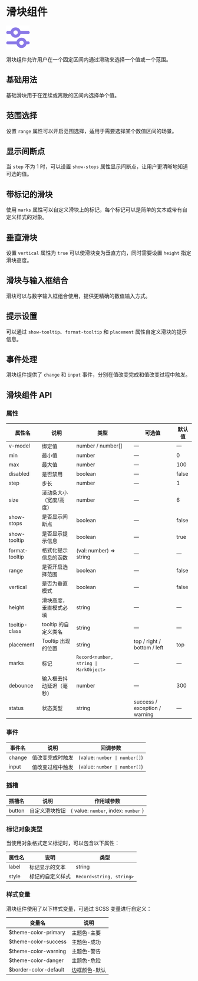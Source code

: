 <script setup lang="ts">
import sliderBasic from '../examples/slider/basic.vue'
import sliderRange from '../examples/slider/range.vue'
import sliderStops from '../examples/slider/stops.vue'
import sliderMarks from '../examples/slider/marks.vue'
import sliderVertical from '../examples/slider/vertical.vue'
import sliderInput from '../examples/slider/input.vue'
import sliderTooltip from '../examples/slider/tooltip.vue'
import sliderEvents from '../examples/slider/events.vue'
</script>

# 滑块组件

![滑块组件](/components/slider.png)

滑块组件允许用户在一个固定区间内通过滑动来选择一个值或一个范围。

## 基础用法

基础滑块用于在连续或离散的区间内选择单个值。

<demo :component="sliderBasic" name="slider" examples="basic" />

## 范围选择

设置 `range` 属性可以开启范围选择，适用于需要选择某个数值区间的场景。

<demo :component="sliderRange" name="slider" examples="range" />

## 显示间断点

当 `step` 不为 1 时，可以设置 `show-stops` 属性显示间断点，让用户更清晰地知道可选的值。

<demo :component="sliderStops" name="slider" examples="stops" />

## 带标记的滑块

使用 `marks` 属性可以自定义滑块上的标记，每个标记可以是简单的文本或带有自定义样式的对象。

<demo :component="sliderMarks" name="slider" examples="marks" />

## 垂直滑块

设置 `vertical` 属性为 `true` 可以使滑块变为垂直方向，同时需要设置 `height` 指定滑块高度。

<demo :component="sliderVertical" name="slider" examples="vertical" />

## 滑块与输入框结合

滑块可以与数字输入框组合使用，提供更精确的数值输入方式。

<demo :component="sliderInput" name="slider" examples="input" />

## 提示设置

可以通过 `show-tooltip`、`format-tooltip` 和 `placement` 属性自定义滑块的提示信息。

<demo :component="sliderTooltip" name="slider" examples="tooltip" />

## 事件处理

滑块组件提供了 `change` 和 `input` 事件，分别在值改变完成和值改变过程中触发。

<demo :component="sliderEvents" name="slider" examples="events" />

## 滑块组件 API

### 属性

| 属性名        | 说明                   | 类型                          | 可选值                | 默认值  |
| ------------- | ---------------------- | ----------------------------- | --------------------- | ------- |
| v-model       | 绑定值                 | number / number[]             | —                     | —       |
| min           | 最小值                 | number                        | —                     | 0       |
| max           | 最大值                 | number                        | —                     | 100     |
| disabled      | 是否禁用               | boolean                       | —                     | false   |
| step          | 步长                   | number                        | —                     | 1       |
| size          | 滚动条大小（宽度/高度）| number                        | —                     | 6       |
| show-stops    | 是否显示间断点         | boolean                       | —                     | false   |
| show-tooltip  | 是否显示提示信息       | boolean                       | —                     | true    |
| format-tooltip | 格式化提示信息的函数   | (val: number) => string       | —                     | —       |
| range         | 是否开启选择范围       | boolean                       | —                     | false   |
| vertical      | 是否为垂直模式         | boolean                       | —                     | false   |
| height        | 滑块高度，垂直模式必填 | string                        | —                     | —       |
| tooltip-class | tooltip 的自定义类名   | string                        | —                     | —       |
| placement     | Tooltip 出现的位置     | string                        | top / right / bottom / left | top |
| marks         | 标记                   | `Record<number, string \| MarkObject>` | —             | —       |
| debounce      | 输入框去抖动延迟（毫秒）| number                       | —                     | 300     |
| status        | 状态类型               | string                        | success / exception / warning | — |

### 事件

| 事件名 | 说明                 | 回调参数                  |
| ------ | -------------------- | ------------------------- |
| change | 值改变完成时触发     | (value: `number \| number[]`) |
| input  | 值改变过程中触发     | (value: `number \| number[]`) |

### 插槽

| 插槽名 | 说明             | 作用域参数                    |
| ------ | ---------------- | ----------------------------- |
| button | 自定义滑块按钮   | { value: `number`, index: `number` } |

### 标记对象类型

当使用对象格式定义标记时，可以包含以下属性：

| 属性名 | 说明           | 类型                   |
| ------ | -------------- | ---------------------- |
| label  | 标记显示的文本 | string                 |
| style  | 标记的自定义样式 | `Record<string, string>` |

### 样式变量

滑块组件使用了以下样式变量，可通过 SCSS 变量进行自定义：

| 变量名                | 说明           |
| --------------------- | -------------- |
| $theme-color-primary  | 主题色-主要    |
| $theme-color-success  | 主题色-成功    |
| $theme-color-warning  | 主题色-警告    |
| $theme-color-danger   | 主题色-危险    |
| $border-color-default | 边框颜色-默认  |
